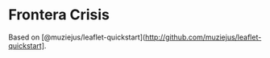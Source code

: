 # Frontera Crisis

Based on
[@muziejus/leaflet-quickstart](http://github.com/muziejus/leaflet-quickstart].
